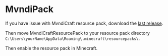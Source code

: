 # MvndiPack

If you have issue with MvndiCraft resource pack, download the [last release](https://github.com/HydrolienF/MvndiPack/releases/latest/download/MvndiCraftResourcePack).

Then move MvndiCraftResourcePack to your resource pack directory `C:\Users\yourName\AppData\Roaming\.minecraft\resourcepacks\`.

Then enable the resource pack in Minecraft.
